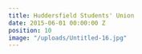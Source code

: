```yaml
---
title: Huddersfield Students' Union
date: 2015-06-01 00:00:00 Z
position: 10
image: "/uploads/Untitled-16.jpg"
---
```


